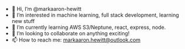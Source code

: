 - 👋 Hi, I’m @markaaron-hewitt
- 👀 I’m interested in machine learning, full stack development, learning new stuff
- 🌱 I’m currently learning AWS S3/Neptune, react, express, node.
- 💞️ I’m looking to collaborate on anything exciting!
- 📫 How to reach me:  markaaron.hewitt@outlook.com

<!---
markaaron-hewitt/markaaron-hewitt is a ✨ special ✨ repository because its `README.md` (this file) appears on your GitHub profile.
You can click the Preview link to take a look at your changes.
--->
